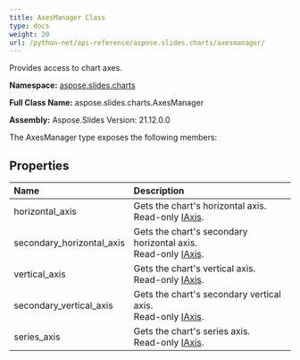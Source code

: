 ```yaml
---
title: AxesManager Class
type: docs
weight: 20
url: /python-net/api-reference/aspose.slides.charts/axesmanager/
---
```


Provides access to chart axes.

**Namespace:** [aspose.slides.charts](/slides/python-net/api-reference/aspose.slides.charts/)

**Full Class Name:** aspose.slides.charts.AxesManager

**Assembly:**  Aspose.Slides Version: 21.12.0.0

The AxesManager type exposes the following members:
## **Properties**
|**Name**|**Description**|
| :- | :- |
|horizontal_axis|Gets the chart's horizontal axis.<br/>             Read-only [IAxis](/slides/python-net/api-reference/aspose.slides.charts/iaxis/).|
|secondary_horizontal_axis|Gets the chart's secondary horizontal axis.<br/>             Read-only [IAxis](/slides/python-net/api-reference/aspose.slides.charts/iaxis/).|
|vertical_axis|Gets the chart's vertical axis.<br/>             Read-only [IAxis](/slides/python-net/api-reference/aspose.slides.charts/iaxis/).|
|secondary_vertical_axis|Gets the chart's secondary vertical axis.<br/>             Read-only [IAxis](/slides/python-net/api-reference/aspose.slides.charts/iaxis/).|
|series_axis|Gets the chart's series axis.<br/>             Read-only [IAxis](/slides/python-net/api-reference/aspose.slides.charts/iaxis/).|

